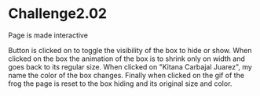 # Challenge2.02

Page is made interactive

Button is clicked on to toggle the visibility of the box to hide or show. When clicked on the box the animation of the box is to shrink only on width and goes back to its regular size. When clicked on "Kitana Carbajal Juarez", my name the color of the box changes. Finally when clicked on the gif of the frog the page is reset to the box hiding and its original size and color.
 
